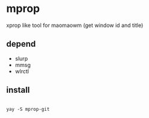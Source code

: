 # mprop
xprop like tool for maomaowm (get window id and title)

## depend
- slurp
- mmsg
- wlrctl

## install
```

yay -S mprop-git
```
```
```
```
